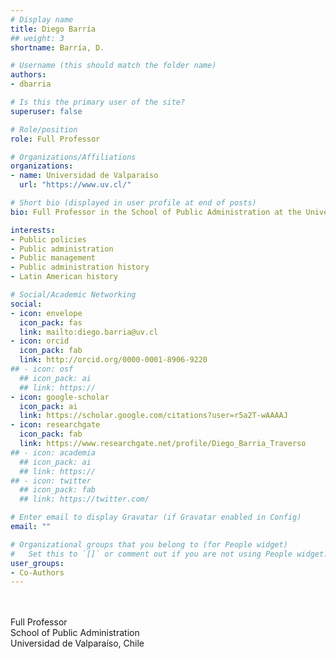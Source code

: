 ```yaml
---
# Display name
title: Diego Barría
## weight: 3
shortname: Barría, D.

# Username (this should match the folder name)
authors:
- dbarria

# Is this the primary user of the site?
superuser: false

# Role/position
role: Full Professor

# Organizations/Affiliations
organizations:
- name: Universidad de Valparaíso
  url: "https://www.uv.cl/"

# Short bio (displayed in user profile at end of posts)
bio: Full Professor in the School of Public Administration at the Universidad de Valparaíso, Chile.

interests:
- Public policies
- Public administration
- Public management
- Public administration history
- Latin American history

# Social/Academic Networking
social:
- icon: envelope
  icon_pack: fas
  link: mailto:diego.barria@uv.cl
- icon: orcid
  icon_pack: fab
  link: http://orcid.org/0000-0001-8906-9220
## - icon: osf
  ## icon_pack: ai
  ## link: https://
- icon: google-scholar
  icon_pack: ai
  link: https://scholar.google.com/citations?user=r5a2T-wAAAAJ
- icon: researchgate
  icon_pack: fab
  link: https://www.researchgate.net/profile/Diego_Barria_Traverso
## - icon: academia
  ## icon_pack: ai
  ## link: https://
## - icon: twitter
  ## icon_pack: fab
  ## link: https://twitter.com/

# Enter email to display Gravatar (if Gravatar enabled in Config)
email: ""

# Organizational groups that you belong to (for People widget)
#   Set this to `[]` or comment out if you are not using People widget.
user_groups:
- Co-Authors
---
```


\
\
Full Professor \
School of Public Administration \
Universidad de Valparaíso, Chile
